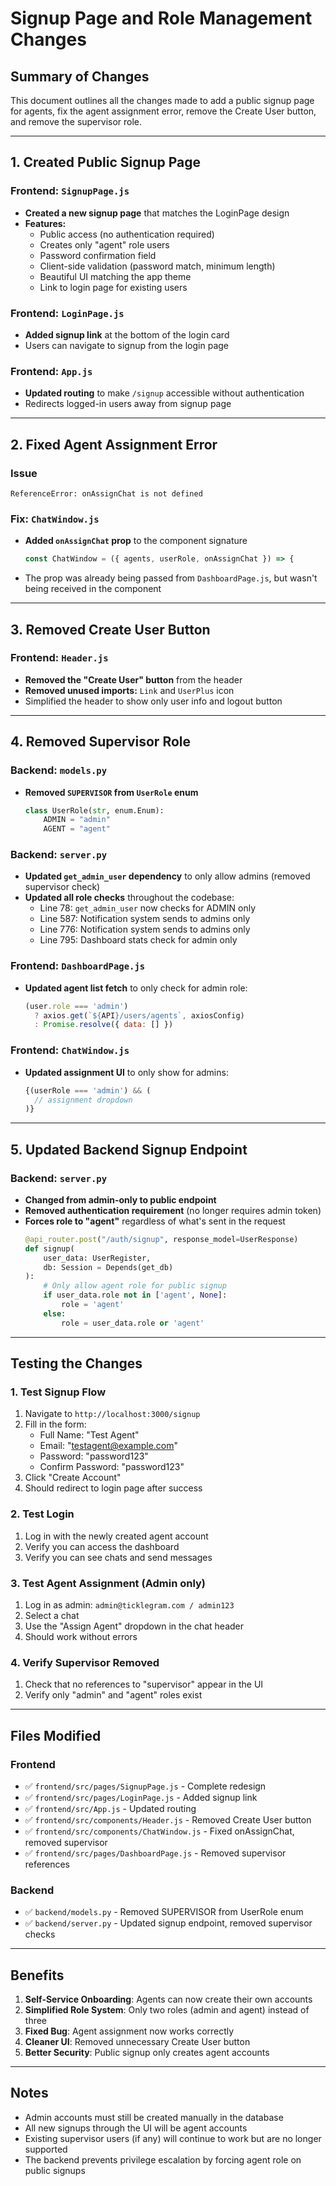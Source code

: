# Signup Page and Role Management Changes

## Summary of Changes

This document outlines all the changes made to add a public signup page for agents, fix the agent assignment error, remove the Create User button, and remove the supervisor role.

---

## 1. Created Public Signup Page

### Frontend: `SignupPage.js`
- **Created a new signup page** that matches the LoginPage design
- **Features:**
  - Public access (no authentication required)
  - Creates only "agent" role users
  - Password confirmation field
  - Client-side validation (password match, minimum length)
  - Beautiful UI matching the app theme
  - Link to login page for existing users

### Frontend: `LoginPage.js`
- **Added signup link** at the bottom of the login card
- Users can navigate to signup from the login page

### Frontend: `App.js`
- **Updated routing** to make `/signup` accessible without authentication
- Redirects logged-in users away from signup page

---

## 2. Fixed Agent Assignment Error

### Issue
```
ReferenceError: onAssignChat is not defined
```

### Fix: `ChatWindow.js`
- **Added `onAssignChat` prop** to the component signature
  ```javascript
  const ChatWindow = ({ agents, userRole, onAssignChat }) => {
  ```
- The prop was already being passed from `DashboardPage.js`, but wasn't being received in the component

---

## 3. Removed Create User Button

### Frontend: `Header.js`
- **Removed the "Create User" button** from the header
- **Removed unused imports:** `Link` and `UserPlus` icon
- Simplified the header to show only user info and logout button

---

## 4. Removed Supervisor Role

### Backend: `models.py`
- **Removed `SUPERVISOR` from `UserRole` enum**
  ```python
  class UserRole(str, enum.Enum):
      ADMIN = "admin"
      AGENT = "agent"
  ```

### Backend: `server.py`
- **Updated `get_admin_user` dependency** to only allow admins (removed supervisor check)
- **Updated all role checks** throughout the codebase:
  - Line 78: `get_admin_user` now checks for ADMIN only
  - Line 587: Notification system sends to admins only
  - Line 776: Notification system sends to admins only
  - Line 795: Dashboard stats check for admin only

### Frontend: `DashboardPage.js`
- **Updated agent list fetch** to only check for admin role:
  ```javascript
  (user.role === 'admin')
    ? axios.get(`${API}/users/agents`, axiosConfig)
    : Promise.resolve({ data: [] })
  ```

### Frontend: `ChatWindow.js`
- **Updated assignment UI** to only show for admins:
  ```javascript
  {(userRole === 'admin') && (
    // assignment dropdown
  )}
  ```

---

## 5. Updated Backend Signup Endpoint

### Backend: `server.py`
- **Changed from admin-only to public endpoint**
- **Removed authentication requirement** (no longer requires admin token)
- **Forces role to "agent"** regardless of what's sent in the request
  ```python
  @api_router.post("/auth/signup", response_model=UserResponse)
  def signup(
      user_data: UserRegister,
      db: Session = Depends(get_db)
  ):
      # Only allow agent role for public signup
      if user_data.role not in ['agent', None]:
          role = 'agent'
      else:
          role = user_data.role or 'agent'
  ```

---

## Testing the Changes

### 1. Test Signup Flow
1. Navigate to `http://localhost:3000/signup`
2. Fill in the form:
   - Full Name: "Test Agent"
   - Email: "testagent@example.com"
   - Password: "password123"
   - Confirm Password: "password123"
3. Click "Create Account"
4. Should redirect to login page after success

### 2. Test Login
1. Log in with the newly created agent account
2. Verify you can access the dashboard
3. Verify you can see chats and send messages

### 3. Test Agent Assignment (Admin only)
1. Log in as admin: `admin@ticklegram.com / admin123`
2. Select a chat
3. Use the "Assign Agent" dropdown in the chat header
4. Should work without errors

### 4. Verify Supervisor Removed
1. Check that no references to "supervisor" appear in the UI
2. Verify only "admin" and "agent" roles exist

---

## Files Modified

### Frontend
- ✅ `frontend/src/pages/SignupPage.js` - Complete redesign
- ✅ `frontend/src/pages/LoginPage.js` - Added signup link
- ✅ `frontend/src/App.js` - Updated routing
- ✅ `frontend/src/components/Header.js` - Removed Create User button
- ✅ `frontend/src/components/ChatWindow.js` - Fixed onAssignChat, removed supervisor
- ✅ `frontend/src/pages/DashboardPage.js` - Removed supervisor references

### Backend
- ✅ `backend/models.py` - Removed SUPERVISOR from UserRole enum
- ✅ `backend/server.py` - Updated signup endpoint, removed supervisor checks

---

## Benefits

1. **Self-Service Onboarding**: Agents can now create their own accounts
2. **Simplified Role System**: Only two roles (admin and agent) instead of three
3. **Fixed Bug**: Agent assignment now works correctly
4. **Cleaner UI**: Removed unnecessary Create User button
5. **Better Security**: Public signup only creates agent accounts

---

## Notes

- Admin accounts must still be created manually in the database
- All new signups through the UI will be agent accounts
- Existing supervisor users (if any) will continue to work but are no longer supported
- The backend prevents privilege escalation by forcing agent role on public signups
